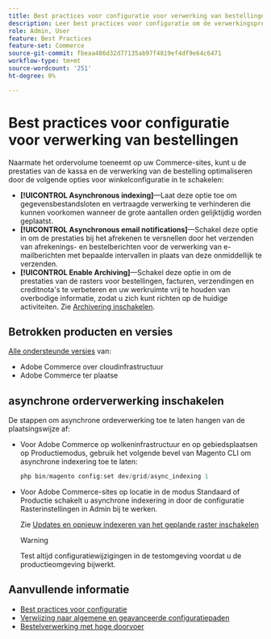 ```yaml
---
title: Best practices voor configuratie voor verwerking van bestellingen
description: Leer best practices voor configuratie om de verwerkingsprestaties voor kassa's en bestellingen te verbeteren.
role: Admin, User
feature: Best Practices
feature-set: Commerce
source-git-commit: fbeaa486d32d77135ab97f4819ef4df9e64c6471
workflow-type: tm+mt
source-wordcount: '251'
ht-degree: 0%

---
```


# Best practices voor configuratie voor verwerking van bestellingen

Naarmate het ordervolume toeneemt op uw Commerce-sites, kunt u de prestaties van de kassa en de verwerking van de bestelling optimaliseren door de volgende opties voor winkelconfiguratie in te schakelen:

- **[!UICONTROL Asynchronous indexing]**—Laat deze optie toe om gegevensbestandsloten en vertraagde verwerking te verhinderen die kunnen voorkomen wanneer de grote aantallen orden gelijktijdig worden geplaatst.
- **[!UICONTROL Asynchronous email notifications]**—Schakel deze optie in om de prestaties bij het afrekenen te versnellen door het verzenden van afrekenings- en bestelberichten voor de verwerking van e-mailberichten met bepaalde intervallen in plaats van deze onmiddellijk te verzenden.
- **[!UICONTROL Enable Archiving]**—Schakel deze optie in om de prestaties van de rasters voor bestellingen, facturen, verzendingen en creditnota&#39;s te verbeteren en uw werkruimte vrij te houden van overbodige informatie, zodat u zich kunt richten op de huidige activiteiten. Zie [Archivering inschakelen](https://docs.magento.com/user-guide/sales/order-archive.html#to-enable-archiving).

## Betrokken producten en versies

[Alle ondersteunde versies](../../../release/versions.md) van:

- Adobe Commerce over cloudinfrastructuur
- Adobe Commerce ter plaatse

## asynchrone orderverwerking inschakelen

De stappen om asynchrone ordeverwerking toe te laten hangen van de plaatsingswijze af:

- Voor Adobe Commerce op wolkeninfrastructuur en op gebiedsplaatsen op Productiemodus, gebruik het volgende bevel van Magento CLI om asynchrone indexering toe te laten:

   ```php
   php bin/magento config:set dev/grid/async_indexing 1
   ```

- Voor Adobe Commerce-sites op locatie in de modus Standaard of Productie schakelt u asynchrone indexering in door de configuratie Rasterinstellingen in Admin bij te werken.

   Zie [Updates en opnieuw indexeren van het geplande raster inschakelen](https://experienceleague.adobe.com/docs/commerce-admin/stores-sales/order-management/orders/order-scheduled-operations.html#enable-scheduled-grid-updates-and-reindexing)

   >[!WARNING]
   >
   >Test altijd configuratiewijzigingen in de testomgeving voordat u de productieomgeving bijwerkt.

## Aanvullende informatie

- [Best practices voor configuratie](../../../performance/configuration.md)
- [Verwijzing naar algemene en geavanceerde configuratiepaden](../../../configuration/reference/config-reference-general.md)
- [Bestelverwerking met hoge doorvoer](../../../performance/high-throughput-order-processing.md)
